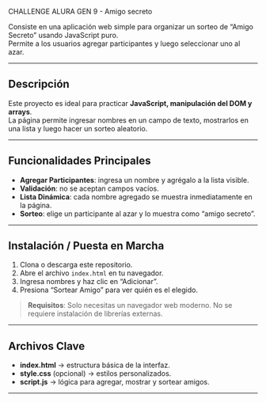 CHALLENGE ALURA GEN 9 - Amigo secreto

Consiste en una aplicación web simple para organizar un sorteo de “Amigo Secreto” usando JavaScript puro.  
Permite a los usuarios agregar participantes y luego seleccionar uno al azar.

---

## Descripción

Este proyecto es ideal para practicar **JavaScript, manipulación del DOM y arrays**.  
La página permite ingresar nombres en un campo de texto, mostrarlos en una lista y luego hacer un sorteo aleatorio.

---

## Funcionalidades Principales

- **Agregar Participantes**: ingresa un nombre y agrégalo a la lista visible.
- **Validación**: no se aceptan campos vacíos.
- **Lista Dinámica**: cada nombre agregado se muestra inmediatamente en la página.
- **Sorteo**: elige un participante al azar y lo muestra como “amigo secreto”.

---

## Instalación / Puesta en Marcha

1. Clona o descarga este repositorio.  
2. Abre el archivo `index.html` en tu navegador.  
3. Ingresa nombres y haz clic en “Adicionar”.  
4. Presiona “Sortear Amigo” para ver quién es el elegido.

> **Requisitos**: Solo necesitas un navegador web moderno. No se requiere instalación de librerías externas.

---

## Archivos Clave

- **index.html** → estructura básica de la interfaz.
- **style.css** (opcional) → estilos personalizados.
- **script.js** → lógica para agregar, mostrar y sortear amigos.

---
